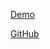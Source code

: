<a href="$$demo_url$$Resume_Website/v3" class="btn btn-large btn-primary"><i class="icon-eye-open"></i><p>Demo</p></a>
<a href="github.com/gdm" class="btn btn-large btn-success"><i class="icon-github"></i><p>GitHub</p></a>

